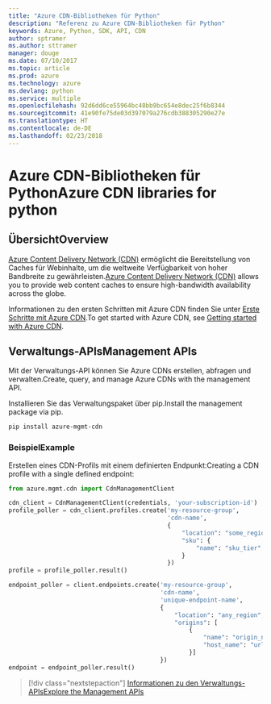 ```yaml
---
title: "Azure CDN-Bibliotheken für Python"
description: "Referenz zu Azure CDN-Bibliotheken für Python"
keywords: Azure, Python, SDK, API, CDN
author: sptramer
ms.author: sttramer
manager: douge
ms.date: 07/10/2017
ms.topic: article
ms.prod: azure
ms.technology: azure
ms.devlang: python
ms.service: multiple
ms.openlocfilehash: 92d6dd6ce55964bc48bb9bc654e8dec25f6b8344
ms.sourcegitcommit: 41e90fe75de03d397079a276cdb388305290e27e
ms.translationtype: HT
ms.contentlocale: de-DE
ms.lasthandoff: 02/23/2018
---
```

# <a name="azure-cdn-libraries-for-python"></a><span data-ttu-id="5c7ff-104">Azure CDN-Bibliotheken für Python</span><span class="sxs-lookup"><span data-stu-id="5c7ff-104">Azure CDN libraries for python</span></span>

## <a name="overview"></a><span data-ttu-id="5c7ff-105">Übersicht</span><span class="sxs-lookup"><span data-stu-id="5c7ff-105">Overview</span></span>

<span data-ttu-id="5c7ff-106">[Azure Content Delivery Network (CDN)](https://docs.microsoft.com/en-us/azure/cdn/cdn-overview) ermöglicht die Bereitstellung von Caches für Webinhalte, um die weltweite Verfügbarkeit von hoher Bandbreite zu gewährleisten.</span><span class="sxs-lookup"><span data-stu-id="5c7ff-106">[Azure Content Delivery Network (CDN)](https://docs.microsoft.com/en-us/azure/cdn/cdn-overview) allows you to provide web content caches to ensure high-bandwidth availability across the globe.</span></span>

<span data-ttu-id="5c7ff-107">Informationen zu den ersten Schritten mit Azure CDN finden Sie unter [Erste Schritte mit Azure CDN](https://docs.microsoft.com/en-us/azure/cdn/cdn-create-new-endpoint).</span><span class="sxs-lookup"><span data-stu-id="5c7ff-107">To get started with Azure CDN, see [Getting started with Azure CDN](https://docs.microsoft.com/en-us/azure/cdn/cdn-create-new-endpoint).</span></span>

## <a name="management-apis"></a><span data-ttu-id="5c7ff-108">Verwaltungs-APIs</span><span class="sxs-lookup"><span data-stu-id="5c7ff-108">Management APIs</span></span>

<span data-ttu-id="5c7ff-109">Mit der Verwaltungs-API können Sie Azure CDNs erstellen, abfragen und verwalten.</span><span class="sxs-lookup"><span data-stu-id="5c7ff-109">Create, query, and manage Azure CDNs with the management API.</span></span>

<span data-ttu-id="5c7ff-110">Installieren Sie das Verwaltungspaket über pip.</span><span class="sxs-lookup"><span data-stu-id="5c7ff-110">Install the management package via pip.</span></span>

```bash
pip install azure-mgmt-cdn
```

### <a name="example"></a><span data-ttu-id="5c7ff-111">Beispiel</span><span class="sxs-lookup"><span data-stu-id="5c7ff-111">Example</span></span>

<span data-ttu-id="5c7ff-112">Erstellen eines CDN-Profils mit einem definierten Endpunkt:</span><span class="sxs-lookup"><span data-stu-id="5c7ff-112">Creating a CDN profile with a single defined endpoint:</span></span>

```python
from azure.mgmt.cdn import CdnManagementClient

cdn_client = CdnManagementClient(credentials, 'your-subscription-id')
profile_poller = cdn_client.profiles.create('my-resource-group',
                                            'cdn-name',
                                            {
                                                "location": "some_region", 
                                                "sku": {
                                                    "name": "sku_tier"
                                                } 
                                            })
profile = profile_poller.result()

endpoint_poller = client.endpoints.create('my-resource-group',
                                          'cdn-name',
                                          'unique-endpoint-name', 
                                          { 
                                              "location": "any_region", 
                                              "origins": [
                                                  {
                                                      "name": "origin_name", 
                                                      "host_name": "url"
                                                  }]
                                          })
endpoint = endpoint_poller.result()
```

> [!div class="nextstepaction"]
> [<span data-ttu-id="5c7ff-113">Informationen zu den Verwaltungs-APIs</span><span class="sxs-lookup"><span data-stu-id="5c7ff-113">Explore the Management APIs</span></span>](/python/api/overview/azure/cdn/management)
